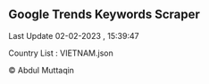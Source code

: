 

## Google Trends Keywords Scraper 
 
Last Update 02-02-2023 , 15:39:47

Country List :
VIETNAM.json



© Abdul Muttaqin 
